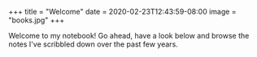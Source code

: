 +++
title = "Welcome"
date = 2020-02-23T12:43:59-08:00
image = "books.jpg"
+++

Welcome to my notebook! Go ahead, have a look below and browse the notes I've scribbled down over the past few years.
